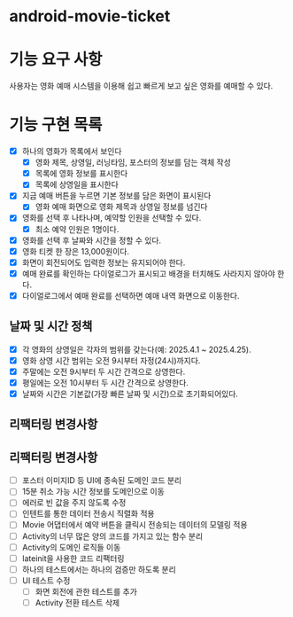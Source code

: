 # android-movie-ticket

# 기능 요구 사항

사용자는 영화 예매 시스템을 이용해 쉽고 빠르게 보고 싶은 영화를 예매할 수 있다.

# 기능 구현 목록

- [x] 하나의 영화가 목록에서 보인다
    - [x] 영화 제목, 상영일, 러닝타임, 포스터의 정보를 담는 객체 작성
    - [x] 목록에 영화 정보를 표시한다
    - [x] 목록에 상영일을 표시한다
- [x] 지금 예매 버튼을 누르면 기본 정보를 담은 화면이 표시된다
    - [x] 영화 예매 화면으로 영화 제목과 상영일 정보를 넘긴다
- [x] 영화를 선택 후 나타나며, 예약할 인원을 선택할 수 있다.
    - [x] 최소 예약 인원은 1명이다.
- [x] 영화를 선택 후 날짜와 시간을 정할 수 있다.
- [x]  영화 티켓 한 장은 13,000원이다.
- [x] 화면이 회전되어도 입력한 정보는 유지되어야 한다.
- [x] 예매 완료를 확인하는 다이얼로그가 표시되고 배경을 터치해도 사라지지 않아야 한다.
- [x] 다이얼로그에서 예매 완료를 선택하면 예매 내역 화면으로 이동한다.

## 날짜 및 시간 정책

- [x] 각 영화의 상영일은 각자의 범위를 갖는다(예: 2025.4.1 ~ 2025.4.25).
- [x] 영화 상영 시간 범위는 오전 9시부터 자정(24시)까지다.
- [x] 주말에는 오전 9시부터 두 시간 간격으로 상영한다.
- [x] 평일에는 오전 10시부터 두 시간 간격으로 상영한다.
- [x] 날짜와 시간은 기본값(가장 빠른 날짜 및 시간)으로 초기화되어있다.

## 리팩터링 변경사항

## 리팩터링 변경사항

- [ ] 포스터 이미지ID 등 UI에 종속된 도메인 코드 분리
- [ ] 15분 취소 가능 시간 정보를 도메인으로 이동
- [ ] 에러로 빈 값을 주지 않도록 수정
- [ ] 인텐트를 통한 데이터 전송시 직렬화 적용
- [ ] Movie 어댑터에서 예약 버튼을 클릭시 전송되는 데이터의 모델링 적용
- [ ] Activity의 너무 많은 양의 코드를 가지고 있는 함수 분리
- [ ] Activity의 도메인 로직들 이동
- [ ] lateinit을 사용한 코드 리팩터링
- [ ] 하나의 테스트에서는 하나의 검증만 하도록 분리
- [ ] UI 테스트 수정
  - [ ] 화면 회전에 관한 테스트를 추가
  - [ ] Activity 전환 테스트 삭제